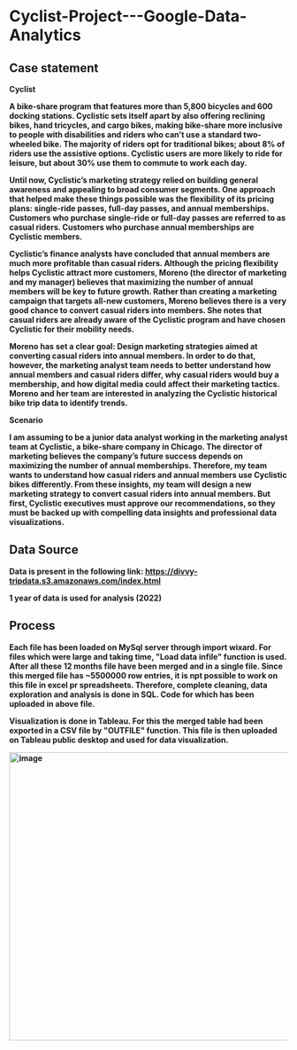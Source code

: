 # Cyclist-Project---Google-Data-Analytics

## Case statement

<b>Cyclist<b>

A bike-share program that features more than 5,800 bicycles and 600 docking stations. Cyclistic sets itself apart by also offering reclining bikes, hand tricycles, and cargo bikes, making bike-share more inclusive to people with disabilities and riders who can’t use a standard two-wheeled bike. The majority of riders opt for traditional bikes; about 8% of riders use the assistive options. Cyclistic users are more likely to ride for leisure, but about 30% use them to commute to work each day.

Until now, Cyclistic’s marketing strategy relied on building general awareness and appealing to broad consumer segments. One approach that helped make these things possible was the flexibility of its pricing plans: single-ride passes, full-day passes, and annual memberships. Customers who purchase single-ride or full-day passes are referred to as casual riders. Customers who purchase annual memberships are Cyclistic members.

Cyclistic’s finance analysts have concluded that annual members are much more profitable than casual riders. Although the pricing flexibility helps Cyclistic attract more customers, Moreno (the director of marketing and my manager) believes that maximizing the number of annual members will be key to future growth. Rather than creating a marketing campaign that targets all-new customers, Moreno believes there is a very good chance to convert casual riders into members. She notes that casual riders are already aware of the Cyclistic program and have chosen Cyclistic for their mobility needs.

Moreno has set a clear goal: Design marketing strategies aimed at converting casual riders into annual members. In order to do that, however, the marketing analyst team needs to better understand how annual members and casual riders differ, why casual riders would buy a membership, and how digital media could affect their marketing tactics. Moreno and her team are interested in analyzing the Cyclistic historical bike trip data to identify trends.

<b>Scenario<b>

I am assuming to be a junior data analyst working in the marketing analyst team at Cyclistic, a bike-share company in Chicago. The director of marketing believes the company’s future success depends on maximizing the number of annual memberships. Therefore, my team wants to understand how casual riders and annual members use Cyclistic bikes differently. From these insights, my team will design a new marketing strategy to convert casual riders into annual members. But first, Cyclistic executives must approve our recommendations, so they must be backed up with compelling data insights and professional data visualizations.

## Data Source

Data is present in the following link:
https://divvy-tripdata.s3.amazonaws.com/index.html

1 year of data is used for analysis (2022)

## Process

Each file has been loaded on MySql server through import wixard. For files which were large and taking time, "Load data infile" function is used. After all these 12 months file have been merged and in a single file. Since this merged file has ~5500000 row entries, it is npt possible to work on this file in excel pr spreadsheets. Therefore, complete cleaning, data exploration and analysis is done in SQL. Code for which has been uploaded in above file. 

Visualization is done in Tableau. For this the merged table had been exported in a CSV file by "OUTFILE" function. This file is then uploaded on Tableau public desktop and used for data visualization.


<img width="1047" height="520" alt="image" src="https://github.com/user-attachments/assets/a4639bc2-bd86-4922-8d71-8811307e269d" />



